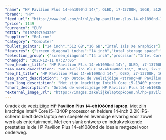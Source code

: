 ```yaml
---
"name": "HP Pavilion Plus 14-eh1090nd 14\", OLED, i7-13700H, 16GB, 512GB"
"brand": "HP"
"feed_url": "https://www.bol.com/nl/nl/p/hp-pavilion-plus-14-eh1090nd-14-oled-i7-13700h-16gb-512gb/9300000150570739"
"price": 1149
"currency": "EUR"
"GTIN": "0197497394320"
"supplier": "Bol.com"
"category": "Computer"
"bullet_points": ["14 inch","512 GB","16 GB","Intel Iris Xe Graphics"]
"features": {"screen_diagonal_inches":"14 inch","total_storage_space":"512 GB","memory_size":"16 GB","graphics_card":"Intel Iris Xe Graphics"}
"selection_group": {"screen_diagonal":"14 inch","processor":"Intel Core i5","changed_price_past_3_days":false,"product_family":"Pavilion"}
"changed": "2023-12-11 07:27:05"
"seo_header_title": "HP Pavilion Plus 14-eh1090nd 14\", OLED, i7-13700H, 16GB, 512GB"
"seo_meta_description": "HP Pavilion Plus 14-eh1090nd 14\", OLED, i7-13700H, 16GB, 512GB"
"seo_h1_title": "HP Pavilion Plus 14-eh1090nd 14\", OLED, i7-13700H, 16GB, 512GB"
"seo_short_description": "<p> Ontdek de veelzijdige <strong>HP Pavilion Plus 14-eh1080nd laptop</strong>."
"seo_long_description": "Met zijn krachtige Intel® Core i5-1340P processor en heldere 14-inch 2. 2K IPS-scherm biedt deze laptop een soepele en levendige ervaring voor zowel werk als entertainment. Met een slank ontwerp en indrukwekkende prestaties is de HP Pavilion Plus 14-eh1080nd de ideale metgezel voor onderweg. </p>"
"short_description": "Ontdek de veelzijdige HP Pavilion Plus 14-eh1080nd laptop. Met zijn krachtige Intel® Core i5-1340P processor en heldere 14-inch 2.2K IPS-scherm biedt deze laptop een soepele en levendige ervaring voor zowel werk als entertainment. Met een slank ontwerp en indrukwekkende prestaties is de HP Pavilion Plus 14-eh1080nd de ideale metgezel voor onderweg."
"external_image_url": "https://images.zakelijkelaptopkopen.nl/hp-pavilion-plus-14-eh1090nd-14-oled-i7-13700h-16gb-512gb.webp"
---
```


<p> Ontdek de veelzijdige <strong>HP Pavilion Plus 14-eh1080nd laptop</strong>. Met zijn krachtige Intel® Core i5-1340P processor en heldere 14-inch 2.2K IPS-scherm biedt deze laptop een soepele en levendige ervaring voor zowel werk als entertainment. Met een slank ontwerp en indrukwekkende prestaties is de HP Pavilion Plus 14-eh1080nd de ideale metgezel voor onderweg. </p>